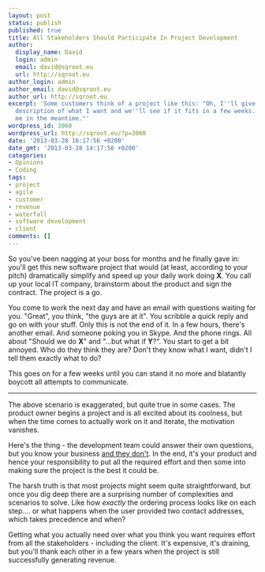 ```yaml
---
layout: post
status: publish
published: true
title: All Stakeholders Should Participate In Project Development
author:
  display_name: David
  login: admin
  email: david@sqroot.eu
  url: http://sqroot.eu
author_login: admin
author_email: david@sqroot.eu
author_url: http://sqroot.eu
excerpt: 'Some customers think of a project like this: "Oh, I''ll give them a general
  description of what I want and we''ll see if it fits in a few weeks. Don''t bother
  me in the meantime."'
wordpress_id: 3060
wordpress_url: http://sqroot.eu/?p=3060
date: '2013-03-28 16:17:56 +0200'
date_gmt: '2013-03-28 14:17:56 +0200'
categories:
- Opinions
- Coding
tags:
- project
- agile
- customer
- revenue
- waterfall
- software development
- client
comments: []
---
```

<p>So you've been nagging at your boss for months and he finally gave in: you'll get this new software project that would (at least, according to your pitch) dramatically simplify and speed up your daily work doing <strong>X</strong>. You call up your local IT company, brainstorm about the product and sign the contract. The project is a go.</p>
<p>You come to work the next day and have an email with questions waiting for you. "Great", you think, "the guys are at it". You scribble a quick reply and go on with your stuff. Only this is not the end of it. In a few hours, there's another email. And someone poking you in Skype. And the phone rings. All about "Should we do <strong>X</strong>" and "...but what if <strong>Y</strong>?". You start to get a bit annoyed. Who do they think they are? Don't they know what I want, didn't I tell them exactly what to do?</p>
<p>This goes on for a few weeks until you can stand it no more and blatantly boycott all attempts to communicate.</p>
<hr />
<p>The above scenario is exaggerated, but quite true in some cases. The product owner begins a project and is all excited about its coolness, but when the time comes to actually work on it and iterate, the motivation vanishes.</p>
<p>Here's the thing - the development team could answer their own questions, but you know your business <a href="http://devopsreactions.tumblr.com/post/45982263114/oh-we-decided-that-we-dont-want-this">and they don't</a>. In the end, it's your product and hence your responsibility to put all the required effort and then some into making sure the project is the best it could be.</p>
<p>The harsh truth is that most projects might seem quite straightforward, but once you dig deep there are a surprising number of complexities and scenarios to solve. Like how <em>exactly</em> the ordering process looks like on each step.... or what happens when the user provided two contact addresses, which takes precedence and when?</p>
<p>Getting what you actually need over what you think you want requires effort from all the stakeholders - including the client. It's expensive, it's draining, but you'll thank each other in a few years when the project is still successfully generating revenue.</p>
